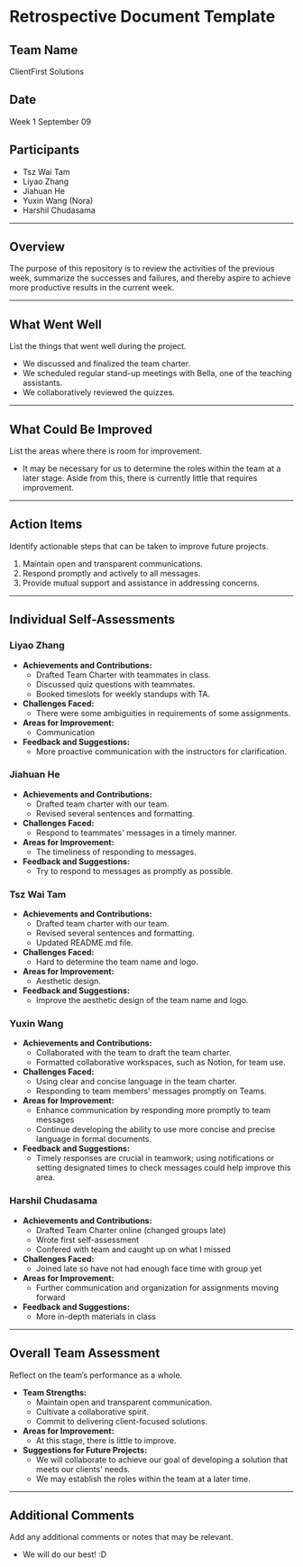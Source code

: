 # Retrospective Document Template

## Team Name
ClientFirst Solutions

## Date
Week 1 September 09

## Participants
  - Tsz Wai Tam
  - Liyao Zhang
  - Jiahuan He
  - Yuxin Wang (Nora)
  - Harshil Chudasama

---

## Overview
The purpose of this repository is to review the activities of the previous week, summarize the successes and failures, and thereby aspire to achieve more productive results in the current week.

---

## What Went Well
List the things that went well during the project.
- We discussed and finalized the team charter.
- We scheduled regular stand-up meetings with Bella, one of the teaching assistants.
- We collaboratively reviewed the quizzes.

---

## What Could Be Improved
List the areas where there is room for improvement.
- It may be necessary for us to determine the roles within the team at a later stage. Aside from this, there is currently little that requires improvement.

---

## Action Items
Identify actionable steps that can be taken to improve future projects.
1. Maintain open and transparent communications.
2. Respond promptly and actively to all messages.
3. Provide mutual support and assistance in addressing concerns.

---

## Individual Self-Assessments

### Liyao Zhang
- **Achievements and Contributions:**
  - Drafted Team Charter with teammates in class.
  - Discussed quiz questions with teammates.
  - Booked timeslots for weekly standups with TA.
- **Challenges Faced:**
  - There were some ambiguities in requirements of some assignments.
- **Areas for Improvement:**
  - Communication
- **Feedback and Suggestions:**
  - More proactive communication with the instructors for clarification.

### Jiahuan He
- **Achievements and Contributions:**
  - Drafted team charter with our team.
  - Revised several sentences and formatting.
- **Challenges Faced:**
  - Respond to teammates' messages in a timely manner.
- **Areas for Improvement:**
  - The timeliness of responding to messages.
- **Feedback and Suggestions:**
  - Try to respond to messages as promptly as possible.

### Tsz Wai Tam
- **Achievements and Contributions:**
  - Drafted team charter with our team.
  - Revised several sentences and formatting.
  - Updated README.md file.
- **Challenges Faced:**
  - Hard to determine the team name and logo.
- **Areas for Improvement:**
  - Aesthetic design.
- **Feedback and Suggestions:**
  - Improve the aesthetic design of the team name and logo.

### Yuxin Wang
- **Achievements and Contributions:**
  - Collaborated with the team to draft the team charter.
  - Formatted collaborative workspaces, such as Notion, for team use.
- **Challenges Faced:**
  - Using clear and concise language in the team charter.
  - Responding to team members' messages promptly on Teams.
- **Areas for Improvement:**
  - Enhance communication by responding more promptly to team messages
  - Continue developing the ability to use more concise and precise language in formal documents.
- **Feedback and Suggestions:**
  - Timely responses are crucial in teamwork; using notifications or setting designated times to check messages could help improve this area.

### Harshil Chudasama
- **Achievements and Contributions:**
  - Drafted Team Charter online (changed groups late)
  - Wrote first self-assessment
  - Confered with team and caught up on what I missed
- **Challenges Faced:**
  - Joined late so have not had enough face time with group yet
- **Areas for Improvement:**
  - Further communication and organization for assignments moving forward
- **Feedback and Suggestions:**
  - More in-depth materials in class
    
---

## Overall Team Assessment
Reflect on the team’s performance as a whole.
- **Team Strengths:**
  - Maintain open and transparent communication.
  - Cultivate a collaborative spirit.
  - Commit to delivering client-focused solutions.
- **Areas for Improvement:**
  - At this stage, there is little to improve.
- **Suggestions for Future Projects:**
  - We will collaborate to achieve our goal of developing a solution that meets our clients' needs.
  - We may establish the roles within the team at a later time.

---

## Additional Comments
Add any additional comments or notes that may be relevant.
- We will do our best! :D
